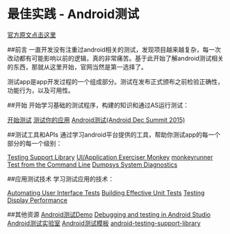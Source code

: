 # 最佳实践 - Android测试

[官方原文点击这里](http://developer.android.com/intl/zh-cn/training/testing/index.html)

##前言
一直开发没有注重过android相关的测试，发现项目越来越复杂，每一次改动都有可能影响以前的逻辑，真的非常痛苦。基于此开始了解android测试相关的东西，那就从这里开始，官网当然是第一选择了。

测试app是app开发过程的一个组成部分。测试在发布正式颁布之前检验正确性，功能行为，以及可用性。


##开始
开始学习基础的测试程序，构建的知识和通过AS运行测试：

[开始测试](https://developer.android.com/training/testing/start/index.html)
[测试你的应用](https://developer.android.com/studio/test/index.html)
[Android测试(Android Dec Summit 2015)](https://www.youtube.com/watch?v=vdasFFfXKOY)

##测试工具和APIs
通过学习android平台提供的工具，帮助你测试app的每一个部分的每一个级别：

[Testing Support Library](https://developer.android.com/topic/libraries/testing-support-library/index.html)
[UI/Application Exerciser Monkey](https://developer.android.com/studio/test/monkey.html)
[monkeyrunner](https://developer.android.com/training/testing/index.html)
[Test from the Command Line](https://developer.android.com/studio/test/command-line.html)
[Dumpsys System Diagnostics](https://source.android.com/devices/tech/debug/dumpsys.html)

##应用测试技术
学习测试应用的技术：

[Automating User Interface Tests](https://developer.android.com/training/testing/ui-testing/index.html)
[Building Effective Unit Tests](https://developer.android.com/training/testing/unit-testing/index.html)
[Testing Display Performance](https://developer.android.com/training/testing/performance.html)

##其他资源
[Android测试Demo](https://github.com/googlesamples/android-testing)
[Debugging and testing in Android Studio](https://www.youtube.com/watch?v=2I6fuD20qlY)
[Android测试实验室](https://codelabs.developers.google.com/codelabs/android-testing/index.html)
[Android测试模板](https://github.com/googlesamples/android-testing-templates)
[android-testing-support-library](https://google.github.io/android-testing-support-library/)